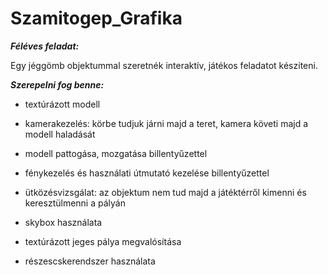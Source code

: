 # Szamitogep_Grafika

***Féléves feladat:***

Egy jéggömb objektummal szeretnék interaktív, játékos feladatot készíteni.								

***Szerepelni fog benne:***

* textúrázott modell

* kamerakezelés: körbe tudjuk járni majd a teret, kamera követi majd a modell haladását

* modell pattogása, mozgatása billentyűzettel

*	fénykezelés és használati útmutató kezelése billentyűzettel

* ütközésvizsgálat: az objektum nem tud majd a játéktérről kimenni és keresztülmenni a pályán

*	skybox használata

*	textúrázott jeges pálya megvalósítása

*	részescskerendszer használata


